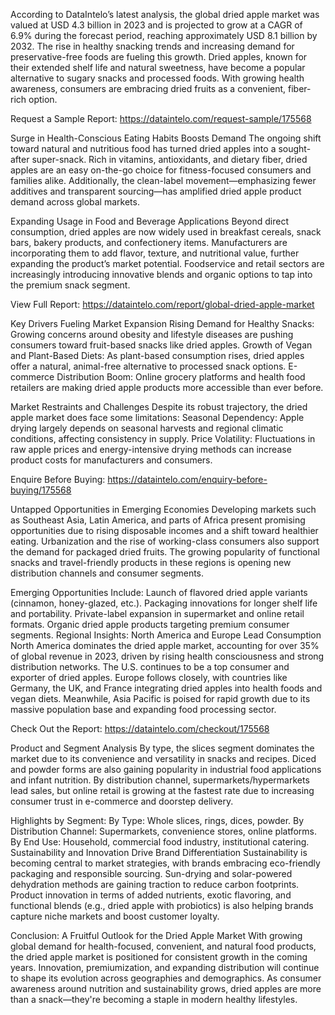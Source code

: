 According to DataIntelo’s latest analysis, the global dried apple market was valued at USD 4.3 billion in 2023 and is projected to grow at a CAGR of 6.9% during the forecast period, reaching approximately USD 8.1 billion by 2032. The rise in healthy snacking trends and increasing demand for preservative-free foods are fueling this growth.
Dried apples, known for their extended shelf life and natural sweetness, have become a popular alternative to sugary snacks and processed foods. With growing health awareness, consumers are embracing dried fruits as a convenient, fiber-rich option.

Request a Sample Report: https://dataintelo.com/request-sample/175568

Surge in Health-Conscious Eating Habits Boosts Demand
The ongoing shift toward natural and nutritious food has turned dried apples into a sought-after super-snack. Rich in vitamins, antioxidants, and dietary fiber, dried apples are an easy on-the-go choice for fitness-focused consumers and families alike.
Additionally, the clean-label movement—emphasizing fewer additives and transparent sourcing—has amplified dried apple product demand across global markets.

Expanding Usage in Food and Beverage Applications
Beyond direct consumption, dried apples are now widely used in breakfast cereals, snack bars, bakery products, and confectionery items. Manufacturers are incorporating them to add flavor, texture, and nutritional value, further expanding the product’s market potential.
Foodservice and retail sectors are increasingly introducing innovative blends and organic options to tap into the premium snack segment.

View Full Report: https://dataintelo.com/report/global-dried-apple-market

Key Drivers Fueling Market Expansion
Rising Demand for Healthy Snacks: Growing concerns around obesity and lifestyle diseases are pushing consumers toward fruit-based snacks like dried apples.
Growth of Vegan and Plant-Based Diets: As plant-based consumption rises, dried apples offer a natural, animal-free alternative to processed snack options.
E-commerce Distribution Boom: Online grocery platforms and health food retailers are making dried apple products more accessible than ever before.

Market Restraints and Challenges
Despite its robust trajectory, the dried apple market does face some limitations:
Seasonal Dependency: Apple drying largely depends on seasonal harvests and regional climatic conditions, affecting consistency in supply.
Price Volatility: Fluctuations in raw apple prices and energy-intensive drying methods can increase product costs for manufacturers and consumers.

Enquire Before Buying: https://dataintelo.com/enquiry-before-buying/175568

Untapped Opportunities in Emerging Economies
Developing markets such as Southeast Asia, Latin America, and parts of Africa present promising opportunities due to rising disposable incomes and a shift toward healthier eating. Urbanization and the rise of working-class consumers also support the demand for packaged dried fruits.
The growing popularity of functional snacks and travel-friendly products in these regions is opening new distribution channels and consumer segments.

Emerging Opportunities Include:
Launch of flavored dried apple variants (cinnamon, honey-glazed, etc.).
Packaging innovations for longer shelf life and portability.
Private-label expansion in supermarket and online retail formats.
Organic dried apple products targeting premium consumer segments.
Regional Insights: North America and Europe Lead Consumption
North America dominates the dried apple market, accounting for over 35% of global revenue in 2023, driven by rising health consciousness and strong distribution networks. The U.S. continues to be a top consumer and exporter of dried apples.
Europe follows closely, with countries like Germany, the UK, and France integrating dried apples into health foods and vegan diets. Meanwhile, Asia Pacific is poised for rapid growth due to its massive population base and expanding food processing sector.

Check Out the Report: https://dataintelo.com/checkout/175568

Product and Segment Analysis
By type, the slices segment dominates the market due to its convenience and versatility in snacks and recipes. Diced and powder forms are also gaining popularity in industrial food applications and infant nutrition.
By distribution channel, supermarkets/hypermarkets lead sales, but online retail is growing at the fastest rate due to increasing consumer trust in e-commerce and doorstep delivery.

Highlights by Segment:
By Type: Whole slices, rings, dices, powder.
By Distribution Channel: Supermarkets, convenience stores, online platforms.
By End Use: Household, commercial food industry, institutional catering.
Sustainability and Innovation Drive Brand Differentiation
Sustainability is becoming central to market strategies, with brands embracing eco-friendly packaging and responsible sourcing. Sun-drying and solar-powered dehydration methods are gaining traction to reduce carbon footprints.
Product innovation in terms of added nutrients, exotic flavoring, and functional blends (e.g., dried apple with probiotics) is also helping brands capture niche markets and boost customer loyalty.

Conclusion: A Fruitful Outlook for the Dried Apple Market
With growing global demand for health-focused, convenient, and natural food products, the dried apple market is positioned for consistent growth in the coming years. Innovation, premiumization, and expanding distribution will continue to shape its evolution across geographies and demographics.
As consumer awareness around nutrition and sustainability grows, dried apples are more than a snack—they're becoming a staple in modern healthy lifestyles.

